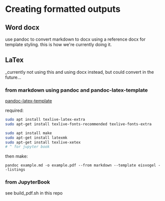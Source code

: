 # Creating formatted outputs

## Word docx

use pandoc to convert markdown to docx using a reference docx for template styling. this is how we're currently doing it.

## LaTex 

_currently not using this and using docx instead, but could convert in the future...

### from markdown using pandoc and pandoc-latex-template

[pandoc-latex-template](https://github.com/Wandmalfarbe/pandoc-latex-template)

required:
```bash
sudo apt install texlive-latex-extra
sudo apt-get install texlive-fonts-recommended texlive-fonts-extra

sudo apt install make
sudo apt-get install latexmk
sudo apt-get install texlive-xetex
# ^ for jupyter book
```

then make:
```bask
pandoc example.md -o example.pdf --from markdown --template eisvogel --listings
```

### from JupyterBook

see build_pdf.sh in this repo
